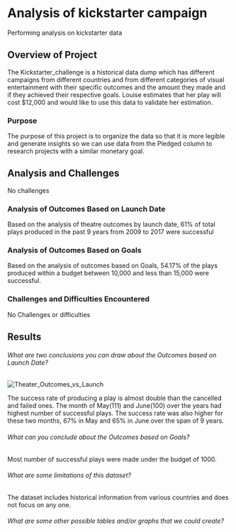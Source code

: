 # Analysis of kickstarter campaign
Performing analysis on kickstarter data

## Overview of Project
The Kickstarter_challenge is a historical data dump which has different campaigns from different countries and from different categories of visual entertainment with their specific outcomes and the amount they made and if they achieved their respective goals. Louise estimates that her play will cost $12,000 and would like to use this data to validate her estimation.

### Purpose
The purpose of this project is to organize the data so that it is more legible and generate insights so we can use data from the Pledged column to research projects with a similar monetary goal.

## Analysis and Challenges
No challenges

### Analysis of Outcomes Based on Launch Date
Based on the analysis of theatre outcomes by launch date, 61% of total plays produced in the past 9 years from 2009 to 2017 were successful

### Analysis of Outcomes Based on Goals
Based on the analysis of outcomes based on Goals, 54.17% of the plays produced within a budget between 10,000 and less than 15,000 were successful.

### Challenges and Difficulties Encountered
No Challenges or difficulties

## Results

###### What are two conclusions you can draw about the Outcomes based on Launch Date?
![Theater_Outcomes_vs_Launch](https://user-images.githubusercontent.com/96554223/147997894-24837f4b-a2cf-40e1-a340-ab0d0e464fbb.png)

The success rate of producing a play is almost double than the cancelled and failed ones.
The month of May(111) and June(100) over the years had highest number of successful plays. The success rate was also higher for these two months, 67% in May and 65% in June over the span of 9 years.

###### What can you conclude about the Outcomes based on Goals?
Most number of successful plays were made under the budget of 1000.

###### What are some limitations of this dataset?
The dataset includes historical information from various countries and does not focus on any one.

###### What are some other possible tables and/or graphs that we could create?
